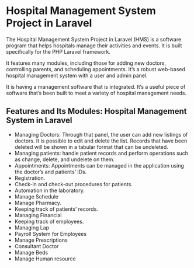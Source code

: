 # Hospital Management System Project in Laravel

The Hospital Management System Project in Laravel (HMS) is a software program that helps hospitals manage their activities and events. It is built specifically for the PHP Laravel framework.

It features many modules, including those for adding new doctors, controlling parents, and scheduling appointments. It’s a robust web-based hospital management system with a user and admin panel.

It is having a management software that is integrated. It’s a useful piece of software that’s been built to meet a variety of hospital management needs.

## Features and Its Modules: Hospital Management System in Laravel
* Managing Doctors: Through that panel, the user can add new listings of doctors. It is possible to edit and delete the list. Records that have been deleted will be shown in a tabular format that can be undeleted.
* Managing patients: handle patient records and perform operations such as change, delete, and undelete on them.
* Appointments: Appointments can be managed in the application using the doctor’s and patients’ IDs.
* Registration.
* Check-in and check-out procedures for patients.
* Automation in the laboratory.
* Manage Schedule
* Manage Pharmacy.
* Keeping track of patients’ records.
* Managing Financial
* Keeping track of employees.
* Managing Lap
* Payroll System for Employees
* Manage Prescriptions
* Consultant Doctor
* Manage Beds
* Manage Human resource
